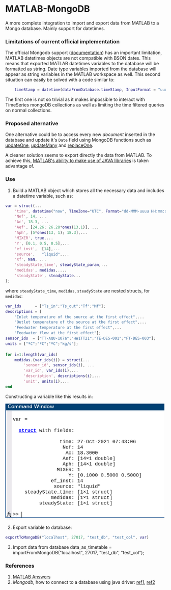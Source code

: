 # MATLAB-MongoDB
A more complete integration to import and export data from MATLAB to a Mongo database. Mainly support for datetimes.

### Limitations of current official implementation
The official Mongodb support ([documentation](https://www.mathworks.com/help/database/ug/import-and-export-matlab-objects-using-mongodb.html)) has an important limitation, MATLAB datetimes objects are not compatible with BSON dates. This means that exported MATLAB datetimes variables to the database will be formatted as string. Date type variables imported from the database will appear as string variables in the MATLAB workspace as well. This second situation can easily be solved with a code similar to:
```MATLAB
    timeStamp = datetime(dataFromDatabase.timeStamp, InputFormat = "uuuu-MM-dd'T'HH:mm:ss.SSS'Z'", Timezone  );
```
The first one is not so trivial as it makes impossible to interact with TimeSeries mongoDB collections as well as limiting the time filtered queries on normal collections.

### Proposed alternative
One alternative could be to access every new *document* inserted in the database and update it's `Date` field using MongoDB functions such as [updateOne](https://docs.mongodb.com/manual/reference/method/db.collection.updateOne/#mongodb-method-db.collection.updateOne), [updateMany](https://docs.mongodb.com/manual/reference/method/db.collection.updateMany/#mongodb-method-db.collection.updateMany) and [replaceOne](https://docs.mongodb.com/manual/reference/method/db.collection.replaceOne/#mongodb-method-db.collection.replaceOne). 

A cleaner solution seems to export directly the data from MATLAB. To achieve this, [MATLAB's ability to make use of JAVA libraries](https://www.mathworks.com/help/matlab/matlab-engine-api-for-java.html) is taken advantage of.  
### Use
1. Build a MATLAB object which stores all the necessary data and includes a datetime variable, such as:
```MATLAB
var = struct(...
    'time', datetime("now", TimeZone="UTC", Format="dd-MMM-uuuu HH:mm:ss"); ,...
    'Nef', 14, ...
    'Ac', 18.3, ...
    'Aef', [24.26; 26.28*ones(13,1)], ...
    'Aph', [5*ones(13, 1); 18.3],...
    'MIXER', true,...
    'Y', [0.1, 0.5, 0.5],...
    'ef_inst',  [14],...
    'source',   "liquid",...
    'Xf', NaN, ...
    'steadyState_time', steadyState_param,...
    'medidas', medidas,....
    'steadyState', steadyState...
);
```
where `steadyState_time`, `medidas`, `steadyState` are nested structs, for `medidas`:
```MATLAB
var_ids      = ["Ts_in";"Ts_out";"Tf";"Mf"];
descriptions = [
    "Inlet temperature of the source at the first effect",...
    "Outlet temperature of the source at the first effect",...
    "Feedwater temperature at the first effect",...
    "Feedwater flow at the first effect"];
sensor_ids  = ["TT-AQU-107a";"HW1TT21";"TE-DES-001";"FT-DES-003"];
units = ["ºC";"ºC";"ºC";"kg/s"];

for i=1:length(var_ids)
    medidas.(var_ids(i)) = struct(...
        'sensor_id', sensor_ids(i), ...
        'var_id', var_ids(i),...
        'description', descriptions(i),...
        'unit', units(i),...
end
```
Constructing a variable like this results in:

<img src=".screenshot.png" width="500"/>

2. Export variable to database:
```MATLAB
exportToMongoDB("localhost", 27017, "test_db", "test_col", var)
```

3. Import data from database
data_as_timetable = importFromMongoDB("localhost", 27017, "test_db", "test_col"); 

### References
1. [MATLAB Answers](https://www.mathworks.com/matlabcentral/answers/713843-can-i-load-java-classes-into-matlab-r2020b-using-maven)
2. *Mongodb*, how to connect to a database using java driver: [ref1](https://mongodb.github.io/mongo-java-driver/4.1/driver/getting-started/quick-start/), [ref2](https://docs.mongodb.com/manual/reference/connection-string/)
